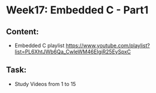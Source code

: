 # Week17: Embedded C - Part1
## Content:
- Embedded C playlist
https://www.youtube.com/playlist?list=PL6XhtJWb6Qa_CwleWM46EIgiR25EySpxC

## Task:
- Study Videos from 1 to 15
